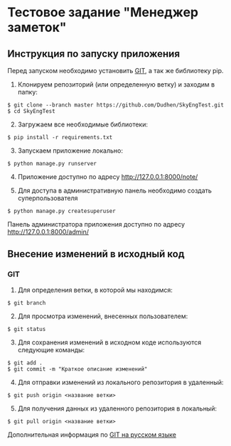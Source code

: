# Тестовое задание "Менеджер заметок"

## Инструкция по запуску приложения

Перед запуском необходимо установить [GIT](https://git-scm.com/download/win), а так же библиотеку pip.
1. Клонируем репозиторий (или определенную ветку) и заходим в папку:
```
$ git clone --branch master https://github.com/Dudhen/SkyEngTest.git
$ cd SkyEngTest
```
2. Загружаем все необходимые библиотеки:
```
$ pip install -r requirements.txt
```
3. Запускаем приложение локально:
```
$ python manage.py runserver
```
4. Приложение доступно по адресу http://127.0.0.1:8000/note/

5. Для доступа в административную панель необходимо создать суперпользователя
```
$ python manage.py createsuperuser
```
Панель администратора приложения доступно по адресу http://127.0.0.1:8000/admin/

## Внесение изменений в исходный код

### GIT
 
1. Для определения ветки, в которой мы находимся:
```
$ git branch
```
2. Для просмотра изменений, внесенных пользователем:
```
$ git status
```
3. Для сохранения изменений в исходном коде используются следующие команды:
```
$ git add .
$ git commit -m "Краткое описание изменений"
```
4. Для отправки изменений из локального репозитория в удаленный:
```
$ git push origin <название ветки>
```
5. Для получения данных из удаленного репозитория в локальный:
```
$ git pull origin <название ветки>
```
Дополнительная информация по [GIT на русском языке](https://git-scm.com/book/ru/v2)